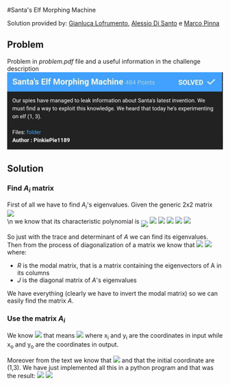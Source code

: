 #Santa's Elf Morphing Machine

Solution provided by: [Gianluca Lofrumento](github.io/glofru), [Alessio Di Santo](github.io/alessiobb3b) e [Marco Pinna](github.io/MPinna)

## Problem
Problem in _problem.pdf_ file and a useful information in the challenge description
<img src="img/img_1.jpg" />
## Solution

### Find _A<sub>i</sub>_ matrix
First of all we have to find _A<sub>i</sub>_'s eigenvalues.
Given the generic 2x2 matrix 
<img src="https://latex.codecogs.com/gif.latex?A&space;=&space;\begin{bmatrix}&space;a&space;&&space;b\\&space;c&space;&&space;d&space;\end{bmatrix}" style="display: block; margin: 0 auto;" /> \n
we know that its characteristic polynomial is
<img src="https://latex.codecogs.com/gif.latex?det(A&space;-&space;\lambda&space;I)&space;=&space;0" align="middle"/>
<img src="https://latex.codecogs.com/gif.latex?det(\begin{bmatrix}&space;a-\lambda&space;&&space;b\\&space;c&space;&&space;d-\lambda&space;\end{bmatrix})&space;=&space;0" />
<img src="https://latex.codecogs.com/gif.latex?(a-\lambda)(d-\lambda)&space;-&space;bc&space;=&space;0" />
<img src="https://latex.codecogs.com/gif.latex?a&space;d&space;-&space;a\lambda&space;-d\lambda&space;&plus;&space;\lambda&space;^2&space;-&space;bc&space;=&space;0" />
<img src="https://latex.codecogs.com/gif.latex?\lambda&space;^2&space;-(a&plus;d)\lambda&space;&plus;&space;ad&space;-&space;bc&space;=&space;0" />
<img src="https://latex.codecogs.com/gif.latex?\lambda&space;^2&space;-Tr(a)\lambda&space;&plus;&space;det(A)&space;=&space;0" />

So just with the trace and determinant of _A_ we can find its eigenvalues.
Then from the process of diagonalization of a matrix we know that
<img src="https://latex.codecogs.com/gif.latex?A&space;=&space;LJR" >
<img src="https://latex.codecogs.com/gif.latex?A&space;=&space;R^{-1}JR" />
where:
 - _R_ is the modal matrix, that is a matrix containing the eigenvectors of A in its columns
 - _J_ is the diagonal matrix of _A_'s eigenvalues

We have everything (clearly we have to invert the modal matrix) so we can easily find the matrix _A_.
### Use the matrix _A<sub>i</sub>_
We know
<img src="https://latex.codecogs.com/gif.latex?f_i&space;:&space;N^2&space;\rightarrow&space;N^2"/>
that means
<img src="https://latex.codecogs.com/gif.latex?\begin{bmatrix}&space;A_i&space;\end{bmatrix}&space;\begin{bmatrix}&space;x_i\\&space;y_i&space;\end{bmatrix}&space;=&space;\begin{bmatrix}&space;x_o\\&space;y_o&space;\end{bmatrix}" />
where x<sub>i</sub> and y<sub>i</sub> are the coordinates in input while x<sub>o</sub> and y<sub>o</sub> are the coordinates in output.

Moreover from the text we know that
<img src="https://latex.codecogs.com/gif.latex?\begin{bmatrix}&space;A_i&space;\end{bmatrix}&space;\begin{bmatrix}&space;x_{i-1}\\&space;y_{i-1}&space;\end{bmatrix}&space;=&space;\begin{bmatrix}&space;x_i\\&space;y_i&space;\end{bmatrix}&space;\quad\quad\quad&space;\forall&space;i&space;\in&space;[1,&space;n]" />
and that the initial coordinate are (1,3). 
We have just implemented all this in a python program and that was the result:
<img src="img_2.jpg" />
<img src="img_3.jpg" />

